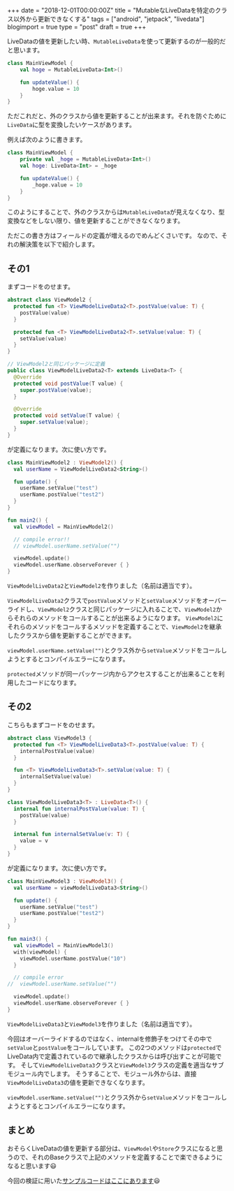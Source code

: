 +++
date = "2018-12-01T00:00:00Z"
title = "MutableなLiveDataを特定のクラス以外から更新できなくする"
tags = ["android", "jetpack", "livedata"]
blogimport = true
type = "post"
draft = true
+++

LiveDataの値を更新したい時、`MutableLiveData`を使って更新するのが一般的だと思います。

```kotlin
class MainViewModel {
    val hoge = MutableLiveData<Int>()

    fun updateValue() {
        hoge.value = 10
    }
}
```

ただこれだと、外のクラスから値を更新することが出来ます。それを防ぐために`LiveData`に型を変換したいケースがあります。

例えば次のように書きます。

```kotlin
class MainViewModel {
    private val _hoge = MutableLiveData<Int>()
    val hoge: LiveData<Int> = _hoge

    fun updateValue() {
        _hoge.value = 10
    }
}
```

このようにすることで、外のクラスからは`MutableLiveData`が見えなくなり、型変換などをしない限り、値を更新することができなくなります。

ただこの書き方はフィールドの定義が増えるのでめんどくさいです。
なので、それの解決策を以下で紹介します。

## その1

まずコードをのせます。

```kotlin
abstract class ViewModel2 {
  protected fun <T> ViewModelLiveData2<T>.postValue(value: T) {
    postValue(value)
  }

  protected fun <T> ViewModelLiveData2<T>.setValue(value: T) {
    setValue(value)
  }
}
```

```java
// ViewModel2と同じパッケージに定義
public class ViewModelLiveData2<T> extends LiveData<T> {
  @Override
  protected void postValue(T value) {
    super.postValue(value);
  }

  @Override
  protected void setValue(T value) {
    super.setValue(value);
  }
}
```

が定義になります。次に使い方です。

```kotlin
class MainViewModel2 : ViewModel2() {
  val userName = ViewModelLiveData2<String>()

  fun update() {
    userName.setValue("test")
    userName.postValue("test2")
  }
}

fun main2() {
  val viewModel = MainViewModel2()

  // compile error!!
  // viewModel.userName.setValue("")

  viewModel.update()
  viewModel.userName.observeForever { }
}
```

`ViewModelLiveData2`と`ViewModel2`を作りました（名前は適当です）。

`ViewModelLiveData2`クラスで`postValue`メソッドと`setValue`メソッドをオーバーライドし、`ViewModel2`クラスと同じパッケージに入れることで、`ViewModel2`からそれらのメソッドをコールすることが出来るようになります。
`ViewModel2`にそれらのメソッドをコールするメソッドを定義することで、`ViewModel2`を継承したクラスから値を更新することができます。

`viewModel.userName.setValue("")`とクラス外から`setValue`メソッドをコールしようとするとコンパイルエラーになります。

`protected`メソッドが同一パッケージ内からアクセスすることが出来ることを利用したコードになります。

##  その2

こちらもまずコードをのせます。

```kotlin
abstract class ViewModel3 {
  protected fun <T> ViewModelLiveData3<T>.postValue(value: T) {
    internalPostValue(value)
  }

  fun <T> ViewModelLiveData3<T>.setValue(value: T) {
    internalSetValue(value)
  }
}
```

```kotlin
class ViewModelLiveData3<T> : LiveData<T>() {
  internal fun internalPostValue(value: T) {
    postValue(value)
  }

  internal fun internalSetValue(v: T) {
    value = v
  }
}
```

が定義になります。次に使い方です。

```kotlin
class MainViewModel3 : ViewModel3() {
  val userName = viewModelLiveData3<String>()

  fun update() {
    userName.setValue("test")
    userName.postValue("test2")
  }
}

fun main3() {
  val viewModel = MainViewModel3()
  with(viewModel) {
    viewModel.userName.postValue("10")
  }

  // compile error
//  viewModel.userName.setValue("")

  viewModel.update()
  viewModel.userName.observeForever { }
}
```

`ViewModelLiveData3`と`ViewModel3`を作りました（名前は適当です）。

今回はオーバーライドするのではなく、internalを修飾子をつけてその中で`setValue`と`postValue`をコールしています。
この2つのメソッドは`protected`でLiveData内で定義されているので継承したクラスからは呼び出すことが可能です。
そして`ViewModelLiveData3`クラスと`ViewModel3`クラスの定義を適当なサブモジュール内でします。
そうすることで、モジュール外からは、直接`ViewModelLiveData3`の値を更新できなくなります。

`viewModel.userName.setValue("")`とクラス外から`setValue`メソッドをコールしようとするとコンパイルエラーになります。

## まとめ

おそらくLiveDataの値を更新する部分は、`ViewModel`や`Store`クラスになると思うので、それのBaseクラスで上記のメソッドを定義することで楽できるようになると思います😃

今回の検証に用いた[サンプルコードはここにあります](test)😃
